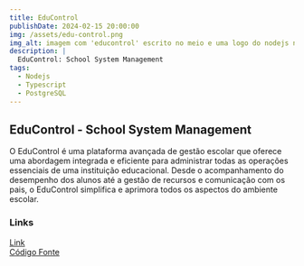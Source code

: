 ```yaml
---
title: EduControl
publishDate: 2024-02-15 20:00:00
img: /assets/edu-control.png
img_alt: imagem com 'educontrol' escrito no meio e uma logo do nodejs no lado inferior direito da escrita.
description: |
  EduControl: School System Management
tags:
  - Nodejs
  - Typescript
  - PostgreSQL
---
```


## EduControl - School System Management

O EduControl é uma plataforma avançada de gestão escolar que oferece uma abordagem integrada e eficiente para administrar todas as operações essenciais de uma instituição educacional. Desde o acompanhamento do desempenho dos alunos até a gestão de recursos e comunicação com os pais, o EduControl simplifica e aprimora todos os aspectos do ambiente escolar.

### Links

<a href="https://edu-control.onrender.com/api/v1/docs/" target="_blank">Link</a>
<br/>
<a href="https://github.com/marcelldac/EduControl" target="_blank">Código Fonte</a>
